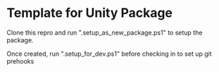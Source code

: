 # Template for Unity Package

Clone this repro and run ".setup_as_new_package.ps1" to setup the package.

Once created, run ".setup_for_dev.ps1" before checking in to set up git prehooks